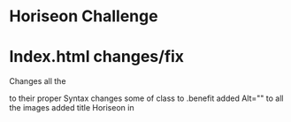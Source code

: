# Horiseon Challenge

# Index.html changes/fix
Changes all the <div> to their proper Syntax
changes some of class to .benefit
added Alt="" to all the images
added title Horiseon in <title>
fixed Search Engine Optimization so when clicked sends you to that section on the page
added <a> href="/" </a> to Horiseon header so now when you click it, it sends you to the home page
# Index.html removed
.benefit-lead
.benefit-cost
.benefit-brand

# Sytle.css changes
.benefit-lead to .benefit
# Website links
https://lucasr0609.github.io/Horiseon-Challenge/
  <a href="https://lucasr0609.github.io/Horiseon-Challenge/"></a>
<img src= "./assets/images/127.0.0.1_5500_Develop_index.html.png" alt="website screenshot">
<a href="https://github.com/Lucasr0609/Horiseon-Challenge"></a>
![assets/images/127.0.0.1_5500_Develop_index.html.png]
